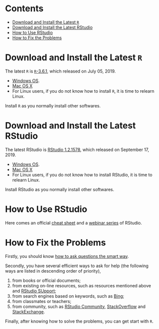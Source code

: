 # Contents
- [Download and Install the Latest `R`](#download-and-install-the-latest-r)
- [Download and Install the Latest RStudio](#download-and-install-the-latest-rstudio)
- [How to Use RStudio](#how-to-use-rstudio)
- [How to Fix the Problems](#how-to-fix-the-problems)



# Download and Install the Latest `R`
The latest `R` is [`R`-3.6.1](https://cran.r-project.org/doc/manuals/r-release/NEWS.html), which released on July 05, 2019.

- [Windows OS](https://cran.r-project.org/bin/windows/base/R-3.6.1-win.exe).
- [Mac OS X](https://cran.r-project.org/bin/macosx/R-3.6.1.pkg)
- For Linux users, if you do not know how to install `R`, it is time to relearn Linux.

Install `R` as you normally install other softwares.


# Download and Install the Latest RStudio
The latest RStudio is [RStudio 1.2.1578](https://www.rstudio.com/rstudio/release-notes/), which released on September 17, 2019.

- [Windows OS](https://download1.rstudio.org/desktop/windows/RStudio-1.2.1578.exe).
- [Mac OS X](https://download1.rstudio.org/desktop/macos/RStudio-1.2.1578.dmg)
- For Linux users, if you do not know how to install RStudio, it is time to relearn Linux.

Install RStudio as you normally install other softwares.


# How to Use RStudio
Here comes an official [cheat sheet](https://github.com/rstudio/cheatsheets/raw/master/rstudio-ide.pdf) and a [webinar series](https://resources.rstudio.com/wistia-rstudio-essentials-2/rstudioessentialsprogrammingpart1-2) of RStudio.


# How to Fix the Problems
Firstly, you should know [how to ask questions the smart way](https://github.com/ryanhanwu/How-To-Ask-Questions-The-Smart-Way/blob/master/README-zh_CN.md).

Secondly, you have several efficient ways to ask for help (the following ways are listed in descending order of priority),
1. from books or official documents;
2. from existing on-line resources, such as resources mentioned above and [RStudio SUpport](https://support.rstudio.com/hc/en-us);
3. from search engines based on keywords, such as [Bing](https://cn.bing.com/);
4. from classmates or teachers;
5. from community, such as [RStudio Community](https://support.rstudio.com/hc/en-us), [StackOverflow](https://stackoverflow.com) and [StackExchange](https://stackexchange.com/).

Finally, after knowing how to solve the problems, you can get start with `R`.
